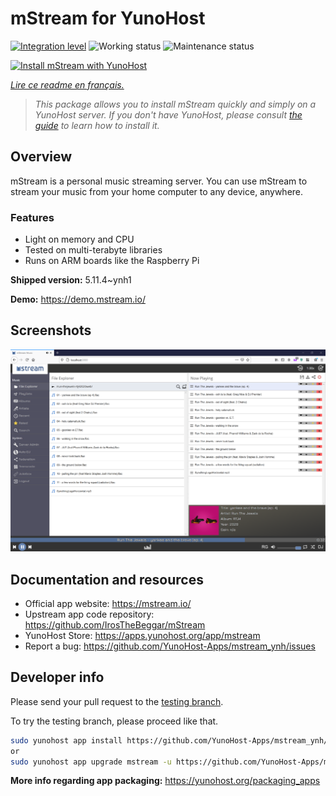 <!--
N.B.: This README was automatically generated by https://github.com/YunoHost/apps/tree/master/tools/README-generator
It shall NOT be edited by hand.
-->

# mStream for YunoHost

[![Integration level](https://dash.yunohost.org/integration/mstream.svg)](https://dash.yunohost.org/appci/app/mstream) ![Working status](https://ci-apps.yunohost.org/ci/badges/mstream.status.svg) ![Maintenance status](https://ci-apps.yunohost.org/ci/badges/mstream.maintain.svg)

[![Install mStream with YunoHost](https://install-app.yunohost.org/install-with-yunohost.svg)](https://install-app.yunohost.org/?app=mstream)

*[Lire ce readme en français.](./README_fr.md)*

> *This package allows you to install mStream quickly and simply on a YunoHost server.
If you don't have YunoHost, please consult [the guide](https://yunohost.org/#/install) to learn how to install it.*

## Overview

mStream is a personal music streaming server. You can use mStream to stream your music from your home computer to any device, anywhere.

### Features

- Light on memory and CPU
- Tested on multi-terabyte libraries
- Runs on ARM boards like the Raspberry Pi


**Shipped version:** 5.11.4~ynh1

**Demo:** https://demo.mstream.io/

## Screenshots

![Screenshot of mStream](./doc/screenshots/mstreamv5.png)

## Documentation and resources

* Official app website: <https://mstream.io/>
* Upstream app code repository: <https://github.com/IrosTheBeggar/mStream>
* YunoHost Store: <https://apps.yunohost.org/app/mstream>
* Report a bug: <https://github.com/YunoHost-Apps/mstream_ynh/issues>

## Developer info

Please send your pull request to the [testing branch](https://github.com/YunoHost-Apps/mstream_ynh/tree/testing).

To try the testing branch, please proceed like that.

``` bash
sudo yunohost app install https://github.com/YunoHost-Apps/mstream_ynh/tree/testing --debug
or
sudo yunohost app upgrade mstream -u https://github.com/YunoHost-Apps/mstream_ynh/tree/testing --debug
```

**More info regarding app packaging:** <https://yunohost.org/packaging_apps>
